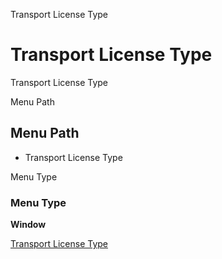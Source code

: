 
Transport License Type
# Transport License Type


Transport License Type

Menu Path
## Menu Path



- Transport License Type

Menu Type
### Menu Type

**Window**


[Transport License Type](../../window-transport-license-type.md)